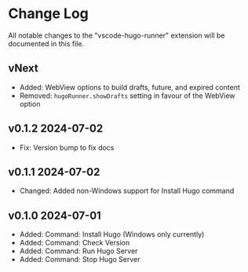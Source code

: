 # Change Log

All notable changes to the "vscode-hugo-runner" extension will be documented in this file.

<!-- Check [Keep a Changelog](http://keepachangelog.com/) for recommendations on how to structure this file. -->

## vNext

- Added: WebView options to build drafts, future, and expired content
- Removed: `hugoRunner.showDrafts` setting in favour of the WebView option

## v0.1.2 2024-07-02

- Fix: Version bump to fix docs

## v0.1.1 2024-07-02

- Changed: Added non-Windows support for Install Hugo command

## v0.1.0 2024-07-01

- Added: Command: Install Hugo (Windows only currently)
- Added: Command: Check Version
- Added: Command: Run Hugo Server
- Added: Command: Stop Hugo Server
